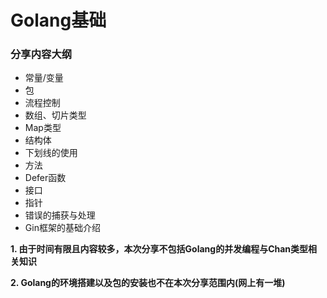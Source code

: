 # Golang基础

### 分享内容大纲

- 常量/变量
- 包
- 流程控制
- 数组、切片类型
- Map类型
- 结构体
- 下划线的使用
- 方法
- Defer函数
- 接口
- 指针
- 错误的捕获与处理
- Gin框架的基础介绍

**1. 由于时间有限且内容较多，本次分享不包括Golang的并发编程与Chan类型相关知识**

**2. Golang的环境搭建以及包的安装也不在本次分享范围内(网上有一堆)**
